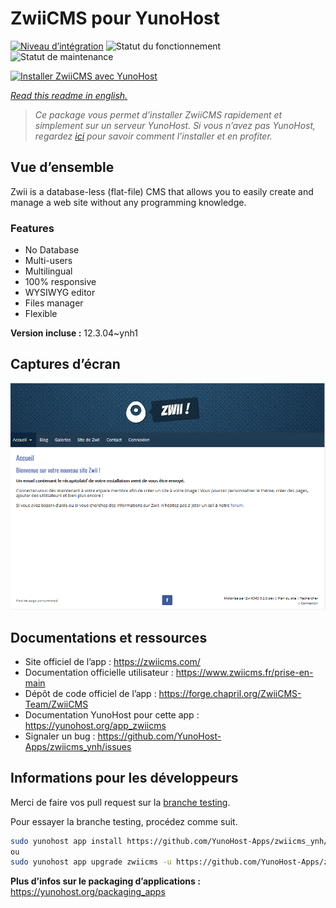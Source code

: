 <!--
N.B.: This README was automatically generated by https://github.com/YunoHost/apps/tree/master/tools/README-generator
It shall NOT be edited by hand.
-->

# ZwiiCMS pour YunoHost

[![Niveau d’intégration](https://dash.yunohost.org/integration/zwiicms.svg)](https://dash.yunohost.org/appci/app/zwiicms) ![Statut du fonctionnement](https://ci-apps.yunohost.org/ci/badges/zwiicms.status.svg) ![Statut de maintenance](https://ci-apps.yunohost.org/ci/badges/zwiicms.maintain.svg)

[![Installer ZwiiCMS avec YunoHost](https://install-app.yunohost.org/install-with-yunohost.svg)](https://install-app.yunohost.org/?app=zwiicms)

*[Read this readme in english.](./README.md)*

> *Ce package vous permet d’installer ZwiiCMS rapidement et simplement sur un serveur YunoHost.
Si vous n’avez pas YunoHost, regardez [ici](https://yunohost.org/#/install) pour savoir comment l’installer et en profiter.*

## Vue d’ensemble

Zwii is a database-less (flat-file) CMS that allows you to easily create and manage a web site without any programming knowledge.

### Features

- No Database
- Multi-users
- Multilingual
- 100% responsive
- WYSIWYG editor
- Files manager
- Flexible


**Version incluse :** 12.3.04~ynh1

## Captures d’écran

![Capture d’écran de ZwiiCMS](./doc/screenshots/dashboard.png)

## Documentations et ressources

* Site officiel de l’app : <https://zwiicms.com/>
* Documentation officielle utilisateur : <https://www.zwiicms.fr/prise-en-main>
* Dépôt de code officiel de l’app : <https://forge.chapril.org/ZwiiCMS-Team/ZwiiCMS>
* Documentation YunoHost pour cette app : <https://yunohost.org/app_zwiicms>
* Signaler un bug : <https://github.com/YunoHost-Apps/zwiicms_ynh/issues>

## Informations pour les développeurs

Merci de faire vos pull request sur la [branche testing](https://github.com/YunoHost-Apps/zwiicms_ynh/tree/testing).

Pour essayer la branche testing, procédez comme suit.

``` bash
sudo yunohost app install https://github.com/YunoHost-Apps/zwiicms_ynh/tree/testing --debug
ou
sudo yunohost app upgrade zwiicms -u https://github.com/YunoHost-Apps/zwiicms_ynh/tree/testing --debug
```

**Plus d’infos sur le packaging d’applications :** <https://yunohost.org/packaging_apps>